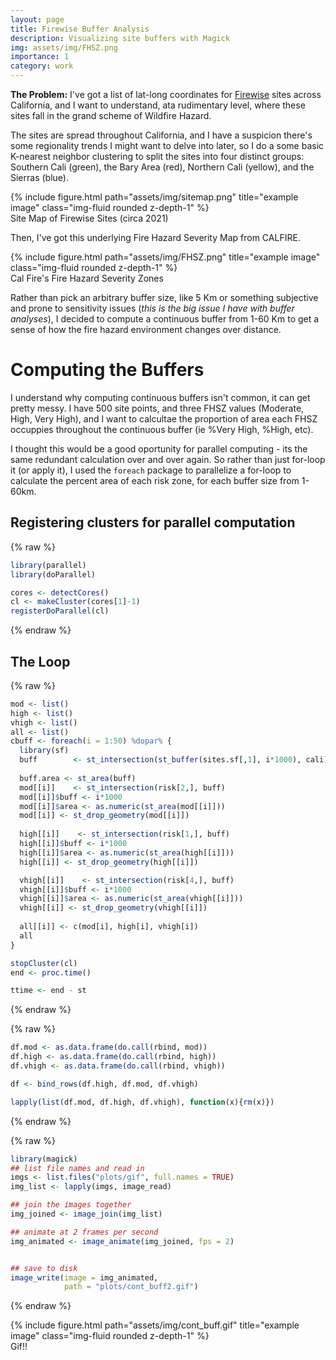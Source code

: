 ```yaml
---
layout: page
title: Firewise Buffer Analysis
description: Visualizing site buffers with Magick
img: assets/img/FHSZ.png
importance: 1
category: work
---
```


**The Problem:** I've got a list of lat-long coordinates for [Firewise](https://www.nfpa.org/Public-Education/Fire-causes-and-risks/Wildfire/Firewise-USA) sites across California, and I want to understand, ata rudimentary level, where these sites fall in the grand scheme of Wildfire Hazard. 

The sites are spread throughout California, and I have a suspicion there's some regionality trends I might want to delve into later, so I do a some basic K-nearest neighbor clustering to split the sites into four distinct groups: Southern Cali (green), the Bary Area (red), Northern Cali (yellow), and the Sierras (blue). 


<div class="row">
    <div class="col-sm mt-3 mt-md-0">
        {% include figure.html path="assets/img/sitemap.png" title="example image" class="img-fluid rounded z-depth-1" %}
    </div>
</div>
<div class="caption">
    Site Map of Firewise Sites (circa 2021)
</div>

Then, I've got this underlying Fire Hazard Severity Map from CALFIRE.

<div class="row">
    <div class="col-sm mt-3 mt-md-0">
        {% include figure.html path="assets/img/FHSZ.png" title="example image" class="img-fluid rounded z-depth-1" %}
    </div>
</div>
<div class="caption">
    Cal Fire's Fire Hazard Severity Zones
</div>


Rather than pick an arbitrary buffer size, like 5 Km or something subjective and prone to sensitivity issues (*this is the big issue I have with buffer analyses*), I decided to compute a continuous buffer from 1-60 Km to get a sense of how the fire hazard environment changes over distance. 

# Computing the Buffers

I understand why computing continuous buffers isn't common, it can get pretty messy. I have 500 site points, and three FHSZ values (Moderate, High, Very High), and I want to calcultae the proportion of area each FHSZ occuppies throughout the continuous buffer (ie %Very High, %High, etc). 

I thought this would be a good oportunity for parallel computing - its the same redundant calculation over and over again. So rather than just for-loop it (or apply it), I used the `foreach` package to parallelize a for-loop to calculate the percent area of each risk zone, for each buffer size from 1-60km.

## Registering clusters for parallel computation


{% raw %}
```r
library(parallel)
library(doParallel)

cores <- detectCores()
cl <- makeCluster(cores[1]-1)
registerDoParallel(cl)
```
{% endraw %}

## The Loop


{% raw %}
```r
mod <- list()
high <- list()
vhigh <- list()
all <- list()
cbuff <- foreach(i = 1:50) %dopar% {
  library(sf)
  buff        <- st_intersection(st_buffer(sites.sf[,1], i*1000), cali) 
  
  buff.area <- st_area(buff)
  mod[[i]]    <- st_intersection(risk[2,], buff)
  mod[[i]]$buff <- i*1000
  mod[[i]]$area <- as.numeric(st_area(mod[[i]]))
  mod[[i]] <- st_drop_geometry(mod[[i]])
  
  high[[i]]    <- st_intersection(risk[1,], buff)
  high[[i]]$buff <- i*1000
  high[[i]]$area <- as.numeric(st_area(high[[i]]))
  high[[i]] <- st_drop_geometry(high[[i]])

  vhigh[[i]]    <- st_intersection(risk[4,], buff)
  vhigh[[i]]$buff <- i*1000
  vhigh[[i]]$area <- as.numeric(st_area(vhigh[[i]]))
  vhigh[[i]] <- st_drop_geometry(vhigh[[i]])
  
  all[[i]] <- c(mod[i], high[i], vhigh[i])
  all
}

stopCluster(cl)
end <- proc.time()

ttime <- end - st
```
{% endraw %}


{% raw %}
```r
df.mod <- as.data.frame(do.call(rbind, mod))
df.high <- as.data.frame(do.call(rbind, high))
df.vhigh <- as.data.frame(do.call(rbind, vhigh))

df <- bind_rows(df.high, df.mod, df.vhigh)

lapply(list(df.mod, df.high, df.vhigh), function(x){rm(x)})
```
{% endraw %}


{% raw %}
```r
library(magick)
## list file names and read in
imgs <- list.files("plots/gif", full.names = TRUE)
img_list <- lapply(imgs, image_read)

## join the images together
img_joined <- image_join(img_list)

## animate at 2 frames per second
img_animated <- image_animate(img_joined, fps = 2)


## save to disk
image_write(image = img_animated,
            path = "plots/cont_buff2.gif")

```

{% endraw %}


<div class="row">
    <div class="col-sm mt-3 mt-md-0">
        {% include figure.html path="assets/img/cont_buff.gif" title="example image" class="img-fluid rounded z-depth-1" %}
    </div>
</div>
<div class="caption">
    Gif!!
</div>